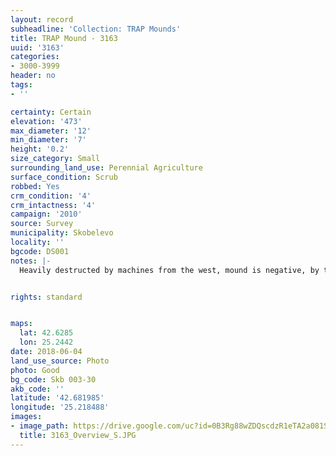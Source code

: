```yaml
---
layout: record
subheadline: 'Collection: TRAP Mounds'
title: TRAP Mound - 3163
uuid: '3163'
categories:
- 3000-3999
header: no
tags:
- ''

certainty: Certain
elevation: '473'
max_diameter: '12'
min_diameter: '7'
height: '0.2'
size_category: Small
surrounding_land_use: Perennial Agriculture
surface_condition: Scrub
robbed: Yes
crm_condition: '4'
crm_intactness: '4'
campaign: '2010'
source: Survey
municipality: Skobelevo
locality: ''
bgcode: DS001
notes: |-
  Heavily destructed by machines from the west, mound is negative, by the mound are piles of stones and earth originally from the mound.


rights: standard


maps:
  lat: 42.6285
  lon: 25.2442
date: 2018-06-04
land_use_source: Photo
photo: Good
bg_code: Skb 003-30
akb_code: ''
latitude: '42.681985'
longitude: '25.218488'
images:
- image_path: https://drive.google.com/uc?id=0B3Rg88wZDQscdzR1eTA2a081Sms
  title: 3163_Overview_S.JPG
---
```

